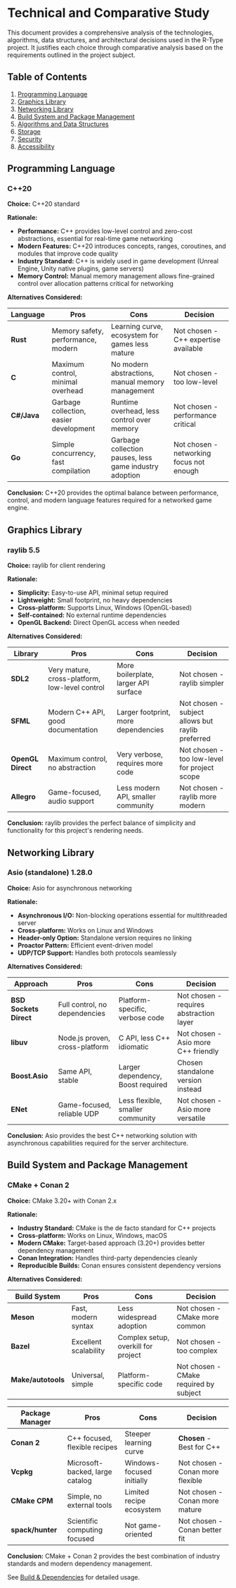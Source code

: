 # Technical and Comparative Study

This document provides a comprehensive analysis of the technologies, algorithms, data structures, and architectural decisions used in the R-Type project. It justifies each choice through comparative analysis based on the requirements outlined in the project subject.

## Table of Contents

1. [Programming Language](#programming-language)
2. [Graphics Library](#graphics-library)
3. [Networking Library](#networking-library)
4. [Build System and Package Management](#build-system-and-package-management)
5. [Algorithms and Data Structures](#algorithms-and-data-structures)
6. [Storage](#storage)
7. [Security](#security)
8. [Accessibility](#accessibility)

## Programming Language

### C++20

**Choice:** C++20 standard

**Rationale:**
- **Performance:** C++ provides low-level control and zero-cost abstractions, essential for real-time game networking
- **Modern Features:** C++20 introduces concepts, ranges, coroutines, and modules that improve code quality
- **Industry Standard:** C++ is widely used in game development (Unreal Engine, Unity native plugins, game servers)
- **Memory Control:** Manual memory management allows fine-grained control over allocation patterns critical for networking

**Alternatives Considered:**

| Language | Pros | Cons | Decision |
|----------|------|------|----------|
| **Rust** | Memory safety, performance, modern | Learning curve, ecosystem for games less mature | Not chosen - C++ expertise available |
| **C** | Maximum control, minimal overhead | No modern abstractions, manual memory management | Not chosen - too low-level |
| **C#/Java** | Garbage collection, easier development | Runtime overhead, less control over memory | Not chosen - performance critical |
| **Go** | Simple concurrency, fast compilation | Garbage collection pauses, less game industry adoption | Not chosen - networking focus not enough |

**Conclusion:** C++20 provides the optimal balance between performance, control, and modern language features required for a networked game engine.

## Graphics Library

### raylib 5.5

**Choice:** raylib for client rendering

**Rationale:**
- **Simplicity:** Easy-to-use API, minimal setup required
- **Lightweight:** Small footprint, no heavy dependencies
- **Cross-platform:** Supports Linux, Windows (OpenGL-based)
- **Self-contained:** No external runtime dependencies
- **OpenGL Backend:** Direct OpenGL access when needed

**Alternatives Considered:**

| Library | Pros | Cons | Decision |
|---------|------|------|----------|
| **SDL2** | Very mature, cross-platform, low-level control | More boilerplate, larger API surface | Not chosen - raylib simpler |
| **SFML** | Modern C++ API, good documentation | Larger footprint, more dependencies | Not chosen - subject allows but raylib preferred |
| **OpenGL Direct** | Maximum control, no abstraction | Very verbose, requires more code | Not chosen - too low-level for project scope |
| **Allegro** | Game-focused, audio support | Less modern API, smaller community | Not chosen - raylib more modern |

**Conclusion:** raylib provides the perfect balance of simplicity and functionality for this project's rendering needs.

## Networking Library

### Asio (standalone) 1.28.0

**Choice:** Asio for asynchronous networking

**Rationale:**
- **Asynchronous I/O:** Non-blocking operations essential for multithreaded server
- **Cross-platform:** Works on Linux and Windows
- **Header-only Option:** Standalone version requires no linking
- **Proactor Pattern:** Efficient event-driven model
- **UDP/TCP Support:** Handles both protocols seamlessly

**Alternatives Considered:**

| Approach | Pros | Cons | Decision |
|----------|------|------|----------|
| **BSD Sockets Direct** | Full control, no dependencies | Platform-specific, verbose code | Not chosen - requires abstraction layer |
| **libuv** | Node.js proven, cross-platform | C API, less C++ idiomatic | Not chosen - Asio more C++ friendly |
| **Boost.Asio** | Same API, stable | Larger dependency, Boost required | Chosen standalone version instead |
| **ENet** | Game-focused, reliable UDP | Less flexible, smaller community | Not chosen - Asio more versatile |

**Conclusion:** Asio provides the best C++ networking solution with asynchronous capabilities required for the server architecture.

## Build System and Package Management

### CMake + Conan 2

**Choice:** CMake 3.20+ with Conan 2.x

**Rationale:**
- **Industry Standard:** CMake is the de facto standard for C++ projects
- **Cross-platform:** Works on Linux, Windows, macOS
- **Modern CMake:** Target-based approach (3.20+) provides better dependency management
- **Conan Integration:** Handles third-party dependencies cleanly
- **Reproducible Builds:** Conan ensures consistent dependency versions

**Alternatives Considered:**

| Build System | Pros | Cons | Decision |
|--------------|------|------|----------|
| **Meson** | Fast, modern syntax | Less widespread adoption | Not chosen - CMake more common |
| **Bazel** | Excellent scalability | Complex setup, overkill for project | Not chosen - too complex |
| **Make/autotools** | Universal, simple | Platform-specific code | Not chosen - CMake required by subject |

| Package Manager | Pros | Cons | Decision |
|------------------|------|------|----------|
| **Conan 2** | C++ focused, flexible recipes | Steeper learning curve | **Chosen** - Best for C++ |
| **Vcpkg** | Microsoft-backed, large catalog | Windows-focused initially | Not chosen - Conan more flexible |
| **CMake CPM** | Simple, no external tools | Limited recipe ecosystem | Not chosen - Conan more mature |
| **spack/hunter** | Scientific computing focused | Not game-oriented | Not chosen - Conan better fit |

**Conclusion:** CMake + Conan 2 provides the best combination of industry standards and modern dependency management.

See [Build & Dependencies](../developer/build-dependencies.md) for detailed usage.

